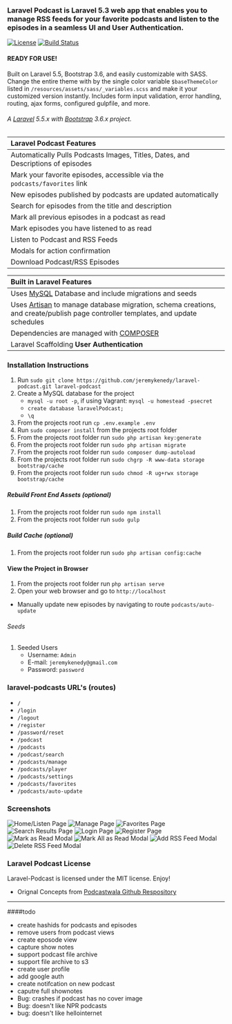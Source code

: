 ### Laravel Podcast is Laravel 5.3 web app that enables you to manage RSS feeds for your favorite podcasts and listen to the episodes in a seamless UI and User Authentication.

[![License](http://jeremykenedy.com/license-mit.svg)](https://raw.githubusercontent.com/jeremykenedy/laravel-material-design/master/LICENSE) [![Build Status](https://travis-ci.org/jeremykenedy/laravel-podcast.svg?branch=master)](https://travis-ci.org/jeremykenedy/laravel-podcast)

#### READY FOR USE!

Built on Laravel 5.5, Bootstrap 3.6, and easily customizable with SASS. Change the entire theme with by the single color variable `$baseThemeColor` listed in `/resources/assets/sass/_variables.scss` and make it your customized version instantly. Includes form input validation, error handling, routing, ajax forms, configured gulpfile, and more.

###### A [Laravel](http://laravel.com/) 5.5.x with [Bootstrap](http://getbootstrap.com/) 3.6.x project.
| Laravel Podcast Features  |
| :------------ |
|Automatically Pulls Podcasts Images, Titles, Dates, and Descriptions of episodes|
|Mark your favorite episodes, accessible via the `podcasts/favorites` link|
|New episodes published by podcasts are updated automatically|
|Search for episodes from the title and description|
|Mark all previous episodes in a podcast as read|
|Mark episodes you have listened to as read|
|Listen to Podcast and RSS Feeds|
|Modals for action confirmation|
|Download Podcast/RSS Episodes|

| Built in Laravel Features  |
| :------------ |
|Uses [MySQL](https://github.com/mysql) Database and include migrations and seeds|
|Uses [Artisan](http://laravel.com/docs/5.5/artisan) to manage database migration, schema creations, and create/publish page controller templates, and update schedules|
|Dependencies are managed with [COMPOSER](https://getcomposer.org/)|
|Laravel Scaffolding **User Authentication**|

### Installation Instructions

1. Run `sudo git clone https://github.com/jeremykenedy/laravel-podcast.git laravel-podcast`
2. Create a MySQL database for the project
    * ```mysql -u root -p```, if using Vagrant: ```mysql -u homestead -psecret```
    * ```create database laravelPodcast;```
    * ```\q```
3. From the projects root run `cp .env.example .env`
4. Run `sudo composer install` from the projects root folder
5. From the projects root folder run `sudo php artisan key:generate`
6. From the projects root folder run `sudo php artisan migrate`
7. From the projects root folder run `sudo composer dump-autoload`
8. From the projects root folder run `sudo chgrp -R www-data storage bootstrap/cache`
9. From the projects root folder run `sudo chmod -R ug+rwx storage bootstrap/cache`

##### Rebuild Front End Assets (optional)
1. From the projects root folder run `sudo npm install`
2. From the projects root folder run `sudo gulp`

##### Build Cache (optional)
1. From the projects root folder run `sudo php artisan config:cache`

#### View the Project in Browser
1. From the projects root folder run `php artisan serve`
2. Open your web browser and go to `http://localhost`

* Manually update new episodes by navigating to route ```podcasts/auto-update```

###### Seeds
1. Seeded Users
   * Username: `Admin`
   * E-mail: `jeremykenedy@gmail.com`
   * Password: `password`

### laravel-podcasts URL's (routes)
* ```/```
* ```/login```
* ```/logout```
* ```/register```
* ```/password/reset```
* ```/podcast```
* ```/podcasts```
* ```/podcast/search```
* ```/podcasts/manage```
* ```/podcasts/player```
* ```/podcasts/settings```
* ```/podcasts/favorites```
* ```/podcasts/auto-update```

### Screenshots
![Home/Listen Page](https://s3-us-west-2.amazonaws.com/github-project-images/laravel-podcast/1-home.jpg)
![Manage Page](https://s3-us-west-2.amazonaws.com/github-project-images/laravel-podcast/2-manage.jpg)
![Favorites Page](https://s3-us-west-2.amazonaws.com/github-project-images/laravel-podcast/3-favorites.jpg)
![Search Results Page](https://s3-us-west-2.amazonaws.com/github-project-images/laravel-podcast/4-search.jpg)
![Login Page](https://s3-us-west-2.amazonaws.com/github-project-images/laravel-podcast/5-login.jpg)
![Register Page](https://s3-us-west-2.amazonaws.com/github-project-images/laravel-podcast/6-register.jpg)
![Mark as Read Modal](https://s3-us-west-2.amazonaws.com/github-project-images/laravel-podcast/7-modal-read.jpg)
![Mark All as Read Modal](https://s3-us-west-2.amazonaws.com/github-project-images/laravel-podcast/8-modal-all-read.jpg)
![Add RSS Feed Modal](https://s3-us-west-2.amazonaws.com/github-project-images/laravel-podcast/9-modal-add.jpg)
![Delete RSS Feed Modal](https://s3-us-west-2.amazonaws.com/github-project-images/laravel-podcast/10-modal-delete.jpg)

### Laravel Podcast License
Laravel-Podcast is licensed under the MIT license. Enjoy!

* Orignal Concepts from [Podcastwala Github Respository](https://github.com/modestkdr/Podcastwala)


---

####todo
* create hashids for podcasts and episodes
* remove users from podcast views
* create eposode view
* capture show notes
* support podcast file archive
* support file archive to s3
* create user profile
* add google auth
* create notifcation on new podcast
* caputre full shownotes
* Bug: crashes if podcast has no cover image
* Bug: doesn't like NPR podcasts
* bug: doesn't like hellointernet
